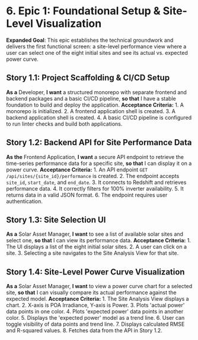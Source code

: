 # 6. Epic 1: Foundational Setup & Site-Level Visualization
**Expanded Goal**: This epic establishes the technical groundwork and delivers the first functional screen: a site-level performance view where a user can select one of the eight initial sites and see its actual vs. expected power curve.

## Story 1.1: Project Scaffolding & CI/CD Setup
**As a** Developer, **I want** a structured monorepo with separate frontend and backend packages and a basic CI/CD pipeline, **so that** I have a stable foundation to build and deploy the application.
**Acceptance Criteria:** 1. A monorepo is initialized. 2. A frontend application shell is created. 3. A backend application shell is created. 4. A basic CI/CD pipeline is configured to run linter checks and build both applications.

## Story 1.2: Backend API for Site Performance Data
**As the** Frontend Application, **I want** a secure API endpoint to retrieve the time-series performance data for a specific site, **so that** I can display it on a power curve.
**Acceptance Criteria:** 1. An API endpoint `GET /api/sites/{site_id}/performance` is created. 2. The endpoint accepts `site_id`, `start_date`, and `end_date`. 3. It connects to Redshift and retrieves performance data. 4. It correctly filters for 100% inverter availability. 5. It returns data in a valid JSON format. 6. The endpoint requires user authentication.

## Story 1.3: Site Selection UI
**As a** Solar Asset Manager, **I want** to see a list of available solar sites and select one, **so that** I can view its performance data.
**Acceptance Criteria:** 1. The UI displays a list of the eight initial solar sites. 2. A user can click on a site. 3. Selecting a site navigates to the Site Analysis View for that site.

## Story 1.4: Site-Level Power Curve Visualization
**As a** Solar Asset Manager, **I want** to view a power curve chart for a selected site, **so that** I can visually compare its actual performance against the expected model.
**Acceptance Criteria:** 1. The Site Analysis View displays a chart. 2. X-axis is POA Irradiance, Y-axis is Power. 3. Plots 'actual power' data points in one color. 4. Plots 'expected power' data points in another color. 5. Displays the 'expected power' model as a trend line. 6. User can toggle visibility of data points and trend line. 7. Displays calculated RMSE and R-squared values. 8. Fetches data from the API in Story 1.2.
